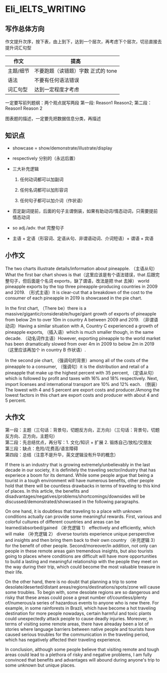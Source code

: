 # Eli_IELTS_WRITING

## 写作总体方向

作文提升次序，按下表，由上到下，达到一个层次，再考虑下个层次，切忌直接去提升词汇句型

| 作文      | 提高                               |
| --------- | ---------------------------------- |
| 主题/细节 | 不要跑题（读错题）字数 正式的 tone |
| 语法      | 不要有任何语法错误                 |
| 词汇句型  | 达到一定程度才考虑                 |

一定要写前列题纲：两个观点就写两段 第一段: Reason1 Reason2; 第二段：Reason1 Reason 2

图表题的描述，一定要先把数据信息分类，再描述

## 知识点

- showcase = show/demonstrate/illustrate/display

- respectively 分别的（永远后置）

- 三大补充逻辑

  1. 任何动词都可以加副词

  2. 任何名词都可以加形容词

  3. 任何句子都可以加介词（作状语）

- 否定副词提前，后面的句子主谓倒装，如果有助动词/情态动词，只需要提前情态动词

- so adj./adv. that 完整句子

- 主语 + 定语（形容词、定语从句、非谓语动词、介词短语）+ 谓语 + 宾语

## 小作文

The two charts illustrate details/information about pineapple. （主语从句）What the first bar chart shows is that（这里应该是有个语法错误，that 后跟完整句子，但后面是个名词 exports，缺了谓语，改法是把 that 去掉） world pineapple exports by the top three pineapple-producing countries in 2009 and 2019. （形式主语）It is clear-cut that a breakdown of the cost to the consumer of each pineapple in 2019 is showcased in the pie chart.

In the first chart, （There be）there is a massive/gigantic/considerable/huge/giant growth of exports of pineapple from below 2m to over 10m in country A between 2009 and 2019. （非谓语动词）Having a similar situation with A, Country C experienced a growth of pineapple exports, （插入语）which is much smaller though, in the same decade. （动名词作主语）However, exporting pineapple to the world market has been dramatically slowed from over 4m in 2009 to below 2m in 2019（这里应该再加个 in country B 作状语）.

In the second pie chart, （强调句的背景）among all of the costs of the pineapple to a consumer, （强调句）it is the distribution and retail of a pineapple that make up the highest percent with 35 percent, （定语从句）which is followed by profit and taxes with 16% and 18% respectively. Next, import licenses and international transport are 10% and 12% each. （倒装）The lowest with 4 and 5 percent are export costs and producer./Among the lowest factors in this chart are export costs and producer with about 4 and 5 percent.

## 大作文

第一段：主题（三句话：背景句，切题反方向，正方向）（三句话：背景句，切题反方向、正方向，主题句）  
第二段：先总结优点，再分写：1. 文化/知识 + 扩展 2. 锻炼自己/放松/交朋友  
第三段：缺点：危险/花费高/语言障碍  
第四段：总结（注意不是升华，英文逻辑没有升华的概念）

If there is an industry that is growing extremely/unbelievably in the last decade in our society, it is definitely the traveling sector/industry that has experiece a boom for its demand. While some people argue that being a tourist in a tough environment will have numerous benefits, other people hold that there will be countless drawbacks in terms of traveling to this kind of places. In this article, the benefits and disadvantages/negatives/problems/shortcomings/downsides will be discussed/demonstrated/showcased in the following paragraphs.

On one hand, it is doubtless that traveling to a place with unknown conditions actually can provide some meaningful rewards. First, various and colorful cultures of different countries and areas can be learned/absorbed/gained （补充逻辑 1） effectively and efficiently, which will make （补充逻辑 2） diverse tourists experience unique persperctive and insights and then bring them back to their own country （补充逻辑 3） for the benefit of other people. Second/moreover/in addition, not only can people in these remote areas gain tremendous insights, but also tourists going to places where conditions are difficult will have more opportunities to build a lasting and meaningful relationship with the people they meet on the way during their trip, which could become the most valuable treasure in their life.

On the other hand, there is no doubt that planning a trip to some desolate/deserted/distant areas/regions/destinations/spots/zone will cause some troubles. To begin with, some desolate regions are so dangerous and risky that these areas could pose a great number of/countless/plenty of/numerous/a series of hazardous events to anyone who is new there. For example, in some rainforests in Brazil, which have become a hot traveling destination for more people nowadays, certain harmful and toxic plants could unexpectedly attack people to cause deadly injuries. Moreover, in terms of visiting some remote areas, there have alreaday been a lot of stories where language barriers between native people and tourists have caused serious troubles for the communication in the traveling period, which has negatively affected their traveling experience.

In conclusion, although some people believe that visiting remote and tough areas could lead to a plethora of risky and negative problems, I am fully convinced that benefits and advantages will abound during anyone's trip to some unknown but unique places.
